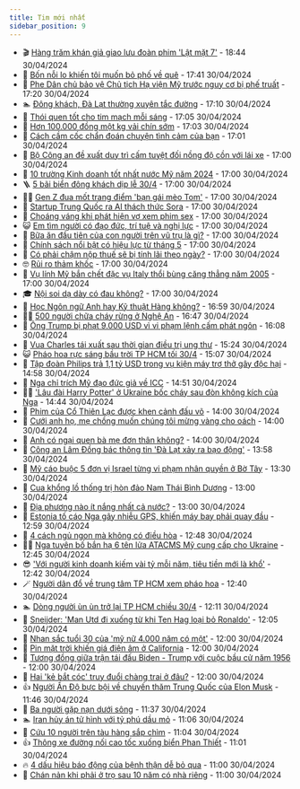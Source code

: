 ```yaml
---
title: Tim mới nhất
sidebar_position: 9
---
```


<!-- vnexpress-tin-moi-nhat:START -->
- 🎬 [Hàng trăm khán giả giao lưu đoàn phim &#39;Lật mặt 7&#39;](https://vnexpress.net/hang-tram-khan-gia-giao-luu-doan-phim-lat-mat-7-4740588.html) - 18:44 30/04/2024
- 🐎 [Bốn nỗi lo khiến tôi muốn bỏ phố về quê](https://vnexpress.net/bon-noi-lo-khien-toi-muon-bo-pho-ve-que-4740417.html) - 17:41 30/04/2024
- 🦍 [Phe Dân chủ bảo vệ Chủ tịch Hạ viện Mỹ trước nguy cơ bị phế truất](https://vnexpress.net/phe-dan-chu-bao-ve-chu-tich-ha-vien-my-truoc-nguy-co-bi-phe-truat-4740606.html) - 17:20 30/04/2024
- 🏊 [Đông khách, Đà Lạt thường xuyên tắc đường](https://vnexpress.net/dong-khach-da-lat-thuong-xuyen-tac-duong-4740586.html) - 17:10 30/04/2024
- 🎊 [Thói quen tốt cho tim mạch mỗi sáng](https://vnexpress.net/thoi-quen-tot-cho-tim-mach-moi-sang-4740506.html) - 17:05 30/04/2024
- 🎃 [Hơn 100.000 đồng một kg vải chín sớm](https://vnexpress.net/hon-100-000-dong-mot-kg-vai-chin-som-4739887.html) - 17:03 30/04/2024
- 🧰 [Cách cầm cốc chẩn đoán chuyện tình cảm của bạn](https://vnexpress.net/cach-cam-coc-chan-doan-chuyen-tinh-cam-cua-ban-4738142.html) - 17:01 30/04/2024
- 🔭 [Bộ Công an đề xuất duy trì cấm tuyệt đối nồng độ cồn với lái xe](https://vnexpress.net/bo-cong-an-de-xuat-duy-tri-cam-tuyet-doi-nong-do-con-voi-lai-xe-4740582.html) - 17:00 30/04/2024
- 🫶 [10 trường Kinh doanh tốt nhất nước Mỹ năm 2024](https://vnexpress.net/10-truong-kinh-doanh-tot-nhat-nuoc-my-nam-2024-4740580.html) - 17:00 30/04/2024
- 🪜 [5 bãi biển đông khách dịp lễ 30/4](https://vnexpress.net/5-bai-bien-dong-khach-dip-le-30-4-4740577.html) - 17:00 30/04/2024
- 👨‍🏫 [Gen Z đua mốt trang điểm &#39;bạn gái mèo Tom&#39;](https://vnexpress.net/gen-z-dua-mot-trang-diem-ban-gai-meo-tom-4740552.html) - 17:00 30/04/2024
- 🎊 [Startup Trung Quốc ra AI thách thức Sora](https://vnexpress.net/startup-trung-quoc-ra-ai-thach-thuc-sora-4740544.html) - 17:00 30/04/2024
- 🎊 [Choáng váng khi phát hiện vợ xem phim sex](https://vnexpress.net/choang-vang-khi-phat-hien-vo-xem-phim-sex-4740475.html) - 17:00 30/04/2024
- 😺 [Em tìm người có đạo đức, trí tuệ và nghị lực](https://vnexpress.net/em-tim-nguoi-co-dao-duc-tri-tue-va-nghi-luc-4740393.html) - 17:00 30/04/2024
- 🐘 [Bữa ăn đầu tiên của con người trên vũ trụ là gì?](https://vnexpress.net/bua-an-dau-tien-cua-con-nguoi-tren-vu-tru-la-gi-4740382.html) - 17:00 30/04/2024
- 🌁 [Chính sách nổi bật có hiệu lực từ tháng 5](https://vnexpress.net/chinh-sach-noi-bat-co-hieu-luc-tu-thang-5-4740116.html) - 17:00 30/04/2024
- 🐲 [Có phải chậm nộp thuế sẽ bị tính lãi theo ngày?](https://vnexpress.net/co-phai-cham-nop-thue-se-bi-tinh-lai-theo-ngay-4740064.html) - 17:00 30/04/2024
- 🤓 [Rủi ro thảm khốc](https://vnexpress.net/rui-ro-tham-khoc-4739121.html) - 17:00 30/04/2024
- 💪 [Vụ lính Mỹ bắn chết đặc vụ Italy thổi bùng căng thẳng năm 2005](https://vnexpress.net/vu-linh-my-ban-chet-dac-vu-italy-thoi-bung-cang-thang-nam-2005-4718637.html) - 17:00 30/04/2024
- 🎓 [Nội soi dạ dày có đau không?](https://vnexpress.net/noi-soi-da-day-co-dau-khong-4739823.html) - 17:00 30/04/2024
- 🫣 [Học Ngôn ngữ Anh hay Kỹ thuật Hàng không?](https://vnexpress.net/hoc-ngon-ngu-anh-hay-ky-thuat-hang-khong-4737908.html) - 16:59 30/04/2024
- 🧑‍💻 [500 người chữa cháy rừng ở Nghệ An](https://vnexpress.net/500-nguoi-chua-chay-rung-o-nghe-an-4740604.html) - 16:47 30/04/2024
- 🐲 [Ông Trump bị phạt 9.000 USD vì vi phạm lệnh cấm phát ngôn](https://vnexpress.net/ong-trump-bi-phat-9-000-usd-vi-vi-pham-lenh-cam-phat-ngon-4740591.html) - 16:08 30/04/2024
- 🌝 [Vua Charles tái xuất sau thời gian điều trị ung thư](https://vnexpress.net/vua-charles-tai-xuat-sau-thoi-gian-dieu-tri-ung-thu-4740585.html) - 15:24 30/04/2024
- 😺 [Pháo hoa rực sáng bầu trời TP HCM tối 30/4](https://vnexpress.net/phao-hoa-ruc-sang-bau-troi-tp-hcm-toi-30-4-4740595.html) - 15:07 30/04/2024
- 🐎 [Tập đoàn Philips trả 1,1 tỷ USD trong vụ kiện máy trợ thở gây độc hại](https://vnexpress.net/tap-doan-philips-tra-1-1-ty-usd-trong-vu-kien-may-tro-tho-gay-doc-hai-4740548.html) - 14:58 30/04/2024
- 🎡 [Nga chỉ trích Mỹ đạo đức giả về ICC](https://vnexpress.net/nga-chi-trich-my-dao-duc-gia-ve-icc-4740576.html) - 14:51 30/04/2024
- 👨‍🏫 [&#39;Lâu đài Harry Potter&#39; ở Ukraine bốc cháy sau đòn không kích của Nga](https://vnexpress.net/lau-dai-harry-potter-o-ukraine-boc-chay-sau-don-khong-kich-cua-nga-4740575.html) - 14:44 30/04/2024
- 🦆 [Phim của Cổ Thiên Lạc được khen cảnh đấu võ](https://vnexpress.net/phim-cua-co-thien-lac-duoc-khen-canh-dau-vo-4740545.html) - 14:00 30/04/2024
- 🚦 [Cưới anh họ, mẹ chồng muốn chúng tôi mừng vàng cho oách](https://vnexpress.net/cuoi-anh-ho-me-chong-muon-chung-toi-mung-vang-cho-oach-4740463.html) - 14:00 30/04/2024
- 💫 [Anh có ngại quen bà mẹ đơn thân không?](https://vnexpress.net/anh-co-ngai-quen-ba-me-don-than-khong-4740377.html) - 14:00 30/04/2024
- 🎉 [Công an Lâm Đồng bác thông tin &#39;Đà Lạt xảy ra bạo động&#39;](https://vnexpress.net/cong-an-lam-dong-bac-thong-tin-da-lat-xay-ra-bao-dong-4740583.html) - 13:58 30/04/2024
- 🌋 [Mỹ cáo buộc 5 đơn vị Israel từng vi phạm nhân quyền ở Bờ Tây](https://vnexpress.net/my-cao-buoc-5-don-vi-israel-tung-vi-pham-nhan-quyen-o-bo-tay-4740557.html) - 13:30 30/04/2024
- 🤖 [Cua khổng lồ thống trị hòn đảo Nam Thái Bình Dương](https://vnexpress.net/cua-khong-lo-thong-tri-hon-dao-nam-thai-binh-duong-4740507.html) - 13:00 30/04/2024
- 🦏 [Địa phương nào ít nắng nhất cả nước?](https://vnexpress.net/dia-phuong-nao-it-nang-nhat-ca-nuoc-4739789.html) - 13:00 30/04/2024
- 🦩 [Estonia tố cáo Nga gây nhiễu GPS, khiến máy bay phải quay đầu](https://vnexpress.net/estonia-to-cao-nga-gay-nhieu-gps-khien-may-bay-phai-quay-dau-4740564.html) - 12:59 30/04/2024
- 👺 [4 cách ngủ ngon mà không có điều hòa](https://vnexpress.net/4-cach-ngu-ngon-ma-khong-co-dieu-hoa-4740521.html) - 12:48 30/04/2024
- 🧑‍🏫 [Nga tuyên bố bắn hạ 6 tên lửa ATACMS Mỹ cung cấp cho Ukraine](https://vnexpress.net/nga-tuyen-bo-ban-ha-6-ten-lua-atacms-my-cung-cap-cho-ukraine-4740565.html) - 12:45 30/04/2024
- 😎 [&#39;Với người kinh doanh kiếm vài tỷ mỗi năm, tiêu tiền mới là khổ&#39;](https://vnexpress.net/voi-nguoi-kinh-doanh-kiem-vai-ty-moi-nam-tieu-tien-moi-la-kho-4740537.html) - 12:42 30/04/2024
- 🪄 [Người dân đổ về trung tâm TP HCM xem pháo hoa](https://vnexpress.net/nguoi-dan-do-ve-trung-tam-tp-hcm-xem-phao-hoa-4740573.html) - 12:40 30/04/2024
- 🏊 [Dòng người ùn ùn trở lại TP HCM chiều 30/4](https://vnexpress.net/dong-nguoi-un-un-tro-lai-tp-hcm-chieu-30-4-4740569.html) - 12:11 30/04/2024
- 💃 [Sneijder: &#39;Man Utd đi xuống từ khi Ten Hag loại bỏ Ronaldo&#39;](https://vnexpress.net/sneijder-man-utd-di-xuong-tu-khi-ten-hag-loai-bo-ronaldo-4740568.html) - 12:05 30/04/2024
- 🦆 [Nhan sắc tuổi 30 của &#39;mỹ nữ 4.000 năm có một&#39;](https://vnexpress.net/nhan-sac-tuoi-30-cua-my-nu-4-000-nam-co-mot-4740495.html) - 12:00 30/04/2024
- 🎊 [Pin mặt trời khiến giá điện âm ở California](https://vnexpress.net/pin-mat-troi-khien-gia-dien-am-o-california-4740443.html) - 12:00 30/04/2024
- 👺 [Tương đồng giữa trận tái đấu Biden - Trump với cuộc bầu cử năm 1956](https://vnexpress.net/tuong-dong-giua-tran-tai-dau-biden-trump-voi-cuoc-bau-cu-nam-1956-4722930.html) - 12:00 30/04/2024
- 🎡 [Hai &#39;kẻ bắt cóc&#39; truy đuổi chàng trai ở đâu?](https://vnexpress.net/hai-ke-bat-coc-truy-duoi-chang-trai-o-dau-4739380.html) - 12:00 30/04/2024
- 👍 [Người Ấn Độ bực bội về chuyến thăm Trung Quốc của Elon Musk](https://vnexpress.net/nguoi-an-do-buc-boi-ve-chuyen-tham-trung-quoc-cua-elon-musk-4740556.html) - 11:46 30/04/2024
- 🐎 [Ba người gặp nạn dưới sông](https://vnexpress.net/ba-nguoi-gap-nan-duoi-song-4740561.html) - 11:37 30/04/2024
- 🏊 [Iran hủy án tử hình với tỷ phú dầu mỏ](https://vnexpress.net/iran-huy-an-tu-hinh-voi-ty-phu-dau-mo-4740547.html) - 11:06 30/04/2024
- 🦩 [Cứu 10 người trên tàu hàng sắp chìm](https://vnexpress.net/cuu-10-nguoi-tren-tau-hang-sap-chim-4740553.html) - 11:04 30/04/2024
- 👍 [Thông xe đường nối cao tốc xuống biển Phan Thiết](https://vnexpress.net/thong-xe-duong-noi-cao-toc-xuong-bien-phan-thiet-4740539.html) - 11:01 30/04/2024
- 🔥 [4 dấu hiệu báo động của bệnh thận dễ bỏ qua](https://vnexpress.net/4-dau-hieu-bao-dong-cua-benh-than-de-bo-qua-4740511.html) - 11:00 30/04/2024
- 💄 [Chán nản khi phải ở trọ sau 10 năm có nhà riêng](https://vnexpress.net/chan-nan-khi-phai-o-tro-sau-10-nam-co-nha-rieng-4740450.html) - 11:00 30/04/2024<!-- vnexpress-tin-moi-nhat:END -->
